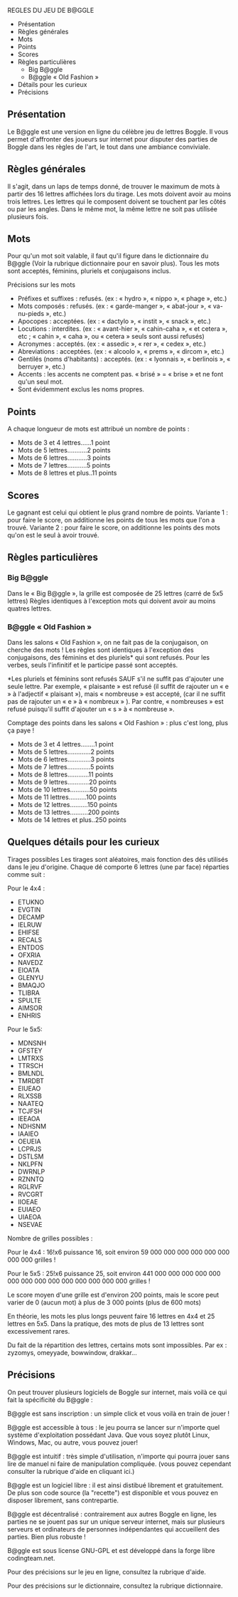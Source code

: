 REGLES DU JEU DE B@GGLE

- Présentation
- Règles générales
- Mots
- Points
- Scores
- Règles particulières
     - Big B@ggle
     - B@ggle « Old Fashion »
- Détails pour les curieux
- Précisions


## Présentation

Le B@ggle est une version en ligne du célèbre jeu de lettres Boggle. 
Il vous permet d'affronter des joueurs sur internet pour disputer des parties de Boggle dans 
les règles de l'art, le tout dans une ambiance conviviale. 


## Règles générales

Il s'agit, dans un laps de temps donné, de trouver le maximum de mots à partir des 16 lettres 
affichées lors du tirage. 
Les mots doivent avoir au moins trois lettres.
Les lettres qui le composent doivent se touchent par les côtés ou par les angles.
Dans le même mot, la même lettre ne soit pas utilisée plusieurs fois.


## Mots 

Pour qu'un mot soit valable, il faut qu'il figure dans le dictionnaire du B@ggle (Voir la rubrique 
dictionnaire pour en savoir plus).
Tous les mots sont acceptés, féminins, pluriels et conjugaisons inclus.

Précisions sur les mots
- Préfixes et suffixes : refusés. (ex : « hydro », « nippo », « phage », etc.)
- Mots composés : refusés. (ex : « garde-manger », « abat-jour », « va-nu-pieds », etc.)
- Apocopes : acceptées. (ex : « dactylo », « instit », « snack », etc.)
- Locutions : interdites. (ex : « avant-hier », « cahin-caha », « et cetera », etc ; « cahin », « caha », ou « cetera » seuls sont aussi refusés)
- Acronymes : acceptés. (ex : « assedic », « rer », « cedex », etc.)
- Abreviations : acceptées. (ex : « alcoolo », « prems », « dircom », etc.)
- Gentilés (noms d'habitants) : acceptés. (ex : « lyonnais », « berlinois », « berruyer », etc.)
- Accents : les accents ne comptent pas. « brisé » = « brise » et ne font qu'un seul mot.
- Sont évidemment exclus les noms propres.


## Points

A chaque longueur de mots est attribué un nombre de points : 
- Mots de 3 et 4 lettres......1 point
- Mots de 5 lettres...........2 points
- Mots de 6 lettres...........3 points
- Mots de 7 lettres...........5 points
- Mots de 8 lettres et plus..11 points


## Scores

Le gagnant est celui qui obtient le plus grand nombre de points.
Variante 1 : pour faire le score, on additionne les points de tous les mots que l'on a trouvé.
Variante 2 : pour faire le score, on additionne les points des mots qu'on est le seul à avoir trouvé.


## Règles particulières

### Big B@ggle

Dans le « Big B@ggle », la grille est composée de 25 lettres (carré de 5x5 lettres)
Règles identiques à l'exception mots qui doivent avoir au moins quatres lettres.

### B@ggle « Old Fashion »

Dans les salons « Old Fashion », on ne fait pas de la conjugaison, on cherche des mots !
Les règles sont identiques à l'exception des conjugaisons, des féminins et des pluriels* qui sont refusés.
Pour les verbes, seuls l'infinitif et le participe passé sont acceptés.

*Les pluriels et féminins sont refusés SAUF s'il ne suffit pas d'ajouter une seule lettre.
Par exemple, « plaisante » est refusé (il suffit de rajouter un « e » à l'adjectif « plaisant »),
mais « nombreuse » est accepté, (car il ne suffit pas de rajouter un « e » à « nombreux » ).
Par contre, « nombreuses » est refusé puisqu'il suffit d'ajouter un « s » à « nombreuse ».

Comptage des points dans les salons « Old Fashion » : plus c'est long, plus ça paye !

- Mots de 3 et 4 lettres........1 point
- Mots de 5 lettres.............2 points
- Mots de 6 lettres.............3 points
- Mots de 7 lettres.............5 points
- Mots de 8 lettres............11 points
- Mots de 9 lettres............20 points
- Mots de 10 lettres...........50 points
- Mots de 11 lettres..........100 points
- Mots de 12 lettres..........150 points
- Mots de 13 lettres..........200 points
- Mots de 14 lettres et plus..250 points


## Quelques détails pour les curieux

Tirages possibles
Les tirages sont aléatoires, mais fonction des dés utilisés dans le jeu d'origine.
Chaque dé comporte 6 lettres (une par face) réparties comme suit : 

Pour le 4x4 :
- ETUKNO
- EVGTIN
- DECAMP
- IELRUW
- EHIFSE
- RECALS
- ENTDOS
- OFXRIA
- NAVEDZ
- EIOATA
- GLENYU
- BMAQJO
- TLIBRA
- SPULTE
- AIMSOR
- ENHRIS

Pour le 5x5:
- MDNSNH
- GFSTEY
- LMTRXS
- TTRSCH
- BMLNDL
- TMRDBT
- EIUEAO
- RLXSSB
- NAATEQ
- TCJFSH
- IEEAOA
- NDHSNM
- IAAIEO
- OEUEIA
- LCPRJS
- DSTLSM
- NKLPFN
- DWRNLP
- RZNNTQ
- RGLRVF
- RVCGRT
- IIOEAE
- EUIAEO
- UIAEOA
- NSEVAE

Nombre de grilles possibles : 

Pour le 4x4 :
16!x6 puissance 16, soit environ 59 000 000 000 000 000 000 000 000 grilles !

Pour le 5x5 :
25!x6 puissance 25, soit environ 441 000 000 000 000 000 000 000 000 000 000 000 000 000 000 grilles !

Le score moyen d'une grille est d'environ 200 points, mais le score peut varier de 0 (aucun mot) à 
plus de 3 000 points (plus de 600 mots)

En théorie, les mots les plus longs peuvent faire 16 lettres en 4x4 et 25 lettres en 5x5.
Dans la pratique, des mots de plus de 13 lettres sont excessivement rares.

Du fait de la répartition des lettres, certains mots sont impossibles.
Par ex : zyzomys, omeyyade, bowwindow, drakkar...


## Précisions 

On peut trouver plusieurs logiciels de Boggle sur internet, mais voilà ce qui fait la spécificité
du B@ggle :

B@ggle est sans inscription : un simple click et vous voilà en train de jouer !

B@ggle est accessible à tous : le jeu pourra se lancer sur n'importe quel système d'exploitation 
possédant Java. Que vous soyez plutôt Linux, Windows, Mac, ou autre, vous pouvez jouer!

B@ggle est intuitif : très simple d'utilisation, n'importe qui pourra jouer sans lire de manuel 
ni faire de manipulation compliquée. (vous pouvez cependant consulter la rubrique d'aide en cliquant ici.)

B@ggle est un logiciel libre : il est ainsi distibué librement et gratuitement. De plus son code 
source (la "recette") est disponible et vous pouvez en disposer librement, sans contrepartie.

B@ggle est décentralisé : contrairement aux autres Boggle en ligne, les parties 
ne se jouent pas sur un unique serveur internet, mais sur plusieurs serveurs et ordinateurs de 
personnes indépendantes qui accueillent des parties. Bien plus robuste !

B@ggle est sous license GNU-GPL et est développé dans la forge libre codingteam.net.

Pour des précisions sur le jeu en ligne, consultez la rubrique d'aide.

Pour des précisions sur le dictionnaire, consultez la rubrique dictionnaire.
